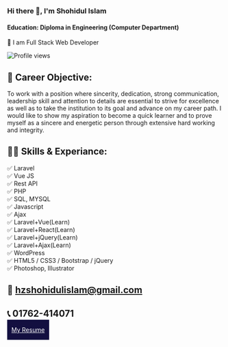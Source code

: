 ### Hi there 👋, I'm Shohidul Islam
#### Education: Diploma in Engineering (Computer Department)
<p>
👑 I am Full Stack Web Developer <br> 

![Profile views](https://gpvc.arturio.dev/hzshohidul)

## 🚀 Career Objective:
To work with a position where sincerity, dedication, strong communication, leadership skill and attention to details are essential to strive for excellence as well as to take the institution to its goal and advance on my career path. I would like to show my aspiration to become a quick learner and to prove myself as a sincere and energetic person through extensive hard working and integrity.

## 👨‍💻 Skills & Experiance:
✅ Laravel <br> 
✅ Vue JS <br>
✅ Rest API <br>
✅ PHP <br>
✅ SQL, MYSQL <br>
✅ Javascript <br>
✅ Ajax <br>
✅ Laravel+Vue(Learn) <br>
✅ Laravel+React(Learn) <br>
✅ Laravel+jQuery(Learn) <br>
✅ Laravel+Ajax(Learn) <br>
✅ WordPress <br>
✅ HTML5 / CSS3 / Bootstrap / jQuery <br>
✅ Photoshop, Illustrator <br>

## 📧 hzshohidulislam@gmail.com
## 📞 01762-414071

<a href="https://drive.google.com/file/d/1CdmsF5gps8xVd2WtxcY2khDy2iAIgSQm/view?usp=sharing" target="_blank" style="background-color:#130f40; color: #fff; text-align: center; padding: 15px 10px;">
 My Resume
 </a>
